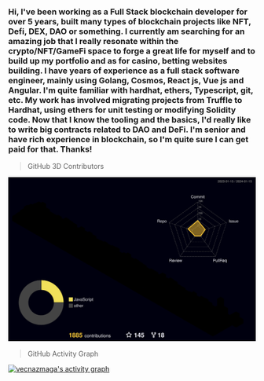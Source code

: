 ### Hi, I've been working as a Full Stack blockchain developer for over 5 years, built many types of blockchain projects like NFT, Defi, DEX, DAO or something. I currently am searching for an amazing job that I really resonate within the crypto/NFT/GameFi space to forge a great life for myself and to build up my portfolio and as for casino, betting websites building. I have years of experience as a full stack software engineer, mainly using Golang, Cosmos, React js, Vue js and Angular. I'm quite familiar with hardhat, ethers, Typescript, git, etc. My work has involved migrating projects from Truffle to Hardhat, using ethers for unit testing or modifying Solidity code. Now that I know the tooling and the basics, I'd really like to write big contracts related to DAO and DeFi. I'm senior and have rich experience in blockchain, so I'm quite sure I can get paid for that. Thanks!
<!-- [![image](https://img.shields.io/badge/Gmail-D14836?style=for-the-badge&logo=gmail&logoColor=white)](mailto:vecnazmaga@gmail.com) -->
<!-- [![image](https://img.shields.io/badge/Skype-0078d4?style=for-the-badge&logo=skype&logoColor=white)](https://join.skype.com/invite/zqVb0AjH4liM) -->
<!-- [![image](https://img.shields.io/badge/Telegram-3390ec?style=for-the-badge&logo=telegram&logoColor=white)](https://t.me/vecnazmaga) -->
<!-- [![image](https://img.shields.io/badge/Discord-7289DA?style=for-the-badge&logo=discord&logoColor=white)](https://discord.gg/Vx543ke7) -->
<!-- [![image](https://img.shields.io/badge/LinkedIn-0077B5?style=for-the-badge&logo=linkedin&logoColor=white)](https://www.linkedin.com/in/jay-west-a8b42723a/) -->

> GitHub 3D Contributors

![](./profile-3d-contrib/profile-night-rainbow.svg)

> GitHub Activity Graph

<!-- https://github.com/ashutosh00710/github-readme-activity-graph -->
<a href="https://github.com/vecnazmaga/vecnazmaga"><img alt="vecnazmaga's activity graph" src="https://github-readme-activity-graph.vercel.app/graph?username=vecnazmaga&bg_color=0e2239&color=58a6ff&line=114a88&point=58a6ff&hide_border=true" /></a>